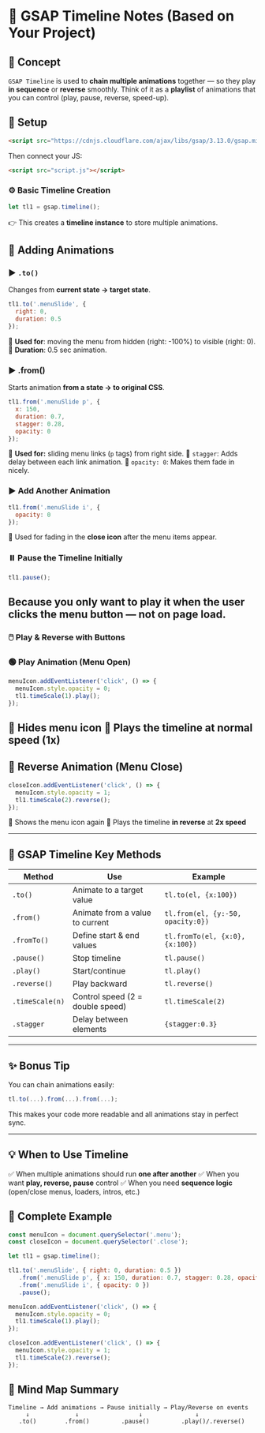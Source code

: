 # 🧠 GSAP Timeline Notes (Based on Your Project)
## 🎯 Concept

`GSAP Timeline` is used to **chain multiple animations** together — so they play **in sequence** or **reverse** smoothly.
Think of it as a **playlist** of animations that you can control (play, pause, reverse, speed-up).

## 🧩 Setup
```html
<script src="https://cdnjs.cloudflare.com/ajax/libs/gsap/3.13.0/gsap.min.js"></script>
```

Then connect your JS:
```html
<script src="script.js"></script>
```

### ⚙️ Basic Timeline Creation
```js
let tl1 = gsap.timeline();
```

👉 This creates a **timeline instance** to store multiple animations.

## 🧱 Adding Animations
### ▶️ `.to()`

Changes from **current state → target state**.
```js
tl1.to('.menuSlide', {
  right: 0,
  duration: 0.5
});
```

🔹 **Used for**: moving the menu from hidden (right: -100%) to visible (right: 0).
🔹 **Duration**: 0.5 sec animation.

### ▶️ .from()

Starts animation **from a state → to original CSS**.

```js
tl1.from('.menuSlide p', {
  x: 150,
  duration: 0.7,
  stagger: 0.28,
  opacity: 0
});
```

🔹 **Used for:** sliding menu links (`p` tags) from right side.
🔹 `stagger`: Adds delay between each link animation.
🔹 `opacity: 0`: Makes them fade in nicely.

### ▶️ Add Another Animation
```js
tl1.from('.menuSlide i', {
  opacity: 0
});
```


🔹 Used for fading in the **close icon** after the menu items appear.

### ⏸️ Pause the Timeline Initially
```js
tl1.pause();
```
Because you only want to play it when the user clicks the menu button — not on page load.
---

### 🖱️ Play & Reverse with Buttons
### 🟢 Play Animation (Menu Open)
```js
menuIcon.addEventListener('click', () => {
  menuIcon.style.opacity = 0;
  tl1.timeScale(1).play();
});
```
🔹 Hides menu icon
🔹 Plays the timeline at **normal speed (1x)**
---

## 🔴 Reverse Animation (Menu Close)
```js
closeIcon.addEventListener('click', () => {
  menuIcon.style.opacity = 1;
  tl1.timeScale(2).reverse();
});
```
🔹 Shows the menu icon again
🔹 Plays the timeline **in reverse** at **2x speed**

---

## 🧠 GSAP Timeline Key Methods
| Method          | Use                              | Example                           |
| --------------- | -------------------------------- | --------------------------------- |
| `.to()`         | Animate to a target value        | `tl.to(el, {x:100})`              |
| `.from()`       | Animate from a value to current  | `tl.from(el, {y:-50, opacity:0})` |
| `.fromTo()`     | Define start & end values        | `tl.fromTo(el, {x:0}, {x:100})`   |
| `.pause()`      | Stop timeline                    | `tl.pause()`                      |
| `.play()`       | Start/continue                   | `tl.play()`                       |
| `.reverse()`    | Play backward                    | `tl.reverse()`                    |
| `.timeScale(n)` | Control speed (2 = double speed) | `tl.timeScale(2)`                 |
| `.stagger`      | Delay between elements           | `{stagger:0.3}`                   |

---

## ✨ Bonus Tip

You can chain animations easily:
```js
tl.to(...).from(...).from(...);
```
This makes your code more readable and all animations stay in perfect sync.

---

## 💡 When to Use Timeline

✅ When multiple animations should run **one after another**
✅ When you want **play, reverse, pause** control
✅ When you need **sequence logic** (open/close menus, loaders, intros, etc.)

## 🧩 Complete Example

```js
const menuIcon = document.querySelector('.menu');
const closeIcon = document.querySelector('.close');

let tl1 = gsap.timeline();

tl1.to('.menuSlide', { right: 0, duration: 0.5 })
   .from('.menuSlide p', { x: 150, duration: 0.7, stagger: 0.28, opacity: 0 })
   .from('.menuSlide i', { opacity: 0 })
   .pause();

menuIcon.addEventListener('click', () => {
  menuIcon.style.opacity = 0;
  tl1.timeScale(1).play();
});

closeIcon.addEventListener('click', () => {
  menuIcon.style.opacity = 1;
  tl1.timeScale(2).reverse();
});
```

## 🧭 Mind Map Summary

```pgsql
Timeline → Add animations → Pause initially → Play/Reverse on events
     ↓             ↓                 ↓               ↓
   .to()        .from()         .pause()         .play()/.reverse()
```